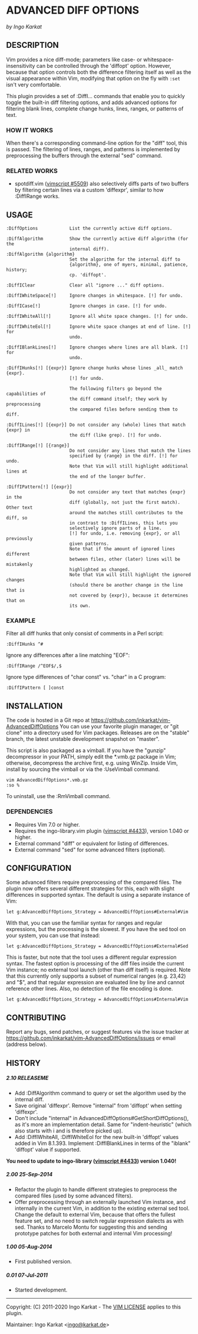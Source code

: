ADVANCED DIFF OPTIONS
===============================================================================
_by Ingo Karkat_

DESCRIPTION
------------------------------------------------------------------------------

Vim provides a nice diff-mode; parameters like case- or whitespace-
insensitivity can be controlled through the 'diffopt' option. However, because
that option controls both the difference filtering itself as well as the
visual appearance within Vim, modifying that option on the fly with `:set`
isn't very comfortable.

This plugin provides a set of :DiffI... commands that enable you to quickly
toggle the built-in diff filtering options, and adds advanced options for
filtering blank lines, complete change hunks, lines, ranges, or patterns of
text.

### HOW IT WORKS

When there's a corresponding command-line option for the "diff" tool, this is
passed. The filtering of lines, ranges, and patterns is implemented by
preprocessing the buffers through the external "sed" command.

### RELATED WORKS

- spotdiff.vim ([vimscript #5509](http://www.vim.org/scripts/script.php?script_id=5509)) also selectively diffs parts of two buffers
  by filtering certain lines via a custom 'diffexpr', similar to how
  :DiffIRange works.

USAGE
------------------------------------------------------------------------------

    :DiffOptions            List the currently active diff options.

    :DiffAlgorithm          Show the currently active diff algorithm (for the
                            internal diff).
    :DiffAlgorithm {algorithm}
                            Set the algorithm for the internal diff to
                            {algorithm}, one of myers, minimal, patience, history;
                            cp. 'diffopt'.

    :DiffIClear             Clear all "ignore ..." diff options.

    :DiffIWhiteSpace[!]     Ignore changes in whitespace. [!] for undo.

    :DiffICase[!]           Ignore changes in case. [!] for undo.

    :DiffIWhiteAll[!]       Ignore all white space changes. [!] for undo.

    :DiffIWhiteEol[!]       Ignore white space changes at end of line. [!] for
                            undo.

    :DiffIBlankLines[!]     Ignore changes where lines are all blank. [!] for
                            undo.

    :DiffIHunks[!] [{expr}] Ignore change hunks whose lines _all_ match {expr}.
                            [!] for undo.

                            The following filters go beyond the capabilities of
                            the diff command itself; they work by preprocessing
                            the compared files before sending them to diff.

    :DiffILines[!] [{expr}] Do not consider any (whole) lines that match {expr} in
                            the diff (like grep). [!] for undo.

    :DiffIRange[!] [{range}]
                            Do not consider any lines that match the lines
                            specified by {range} in the diff. [!] for undo.
                            Note that Vim will still highlight additional lines at
                            the end of the longer buffer.

    :DiffIPattern[!] [{expr}]
                            Do not consider any text that matches {expr} in the
                            diff (globally, not just the first match). Other text
                            around the matches still contributes to the diff, so
                            in contrast to :DiffILines, this lets you
                            selectively ignore parts of a line.
                            [!] for undo, i.e. removing {expr}, or all previously
                            given patterns.
                            Note that if the amount of ignored lines different
                            between files, other (later) lines will be mistakenly
                            highlighted as changed.
                            Note that Vim will still highlight the ignored changes
                            (should there be another change in the line that is
                            not covered by {expr}), because it determines that on
                            its own.

### EXAMPLE

Filter all diff hunks that only consist of comments in a Perl script:

    :DiffIHunks ^#

Ignore any differences after a line matching "EOF":

    :DiffIRange /^EOF$/,$

Ignore type differences of "char const" vs. "char" in a C program:

    :DiffIPattern [ ]const

INSTALLATION
------------------------------------------------------------------------------

The code is hosted in a Git repo at
    https://github.com/inkarkat/vim-AdvancedDiffOptions
You can use your favorite plugin manager, or "git clone" into a directory used
for Vim packages. Releases are on the "stable" branch, the latest unstable
development snapshot on "master".

This script is also packaged as a vimball. If you have the "gunzip"
decompressor in your PATH, simply edit the \*.vmb.gz package in Vim; otherwise,
decompress the archive first, e.g. using WinZip. Inside Vim, install by
sourcing the vimball or via the :UseVimball command.

    vim AdvancedDiffOptions*.vmb.gz
    :so %

To uninstall, use the :RmVimball command.

### DEPENDENCIES

- Requires Vim 7.0 or higher.
- Requires the ingo-library.vim plugin ([vimscript #4433](http://www.vim.org/scripts/script.php?script_id=4433)), version 1.040 or
  higher.
- External command "diff" or equivalent for listing of differences.
- External command "sed" for some advanced filters (optional).

CONFIGURATION
------------------------------------------------------------------------------

Some advanced filters require preprocessing of the compared files. The plugin
now offers several different strategies for this, each with slight differences
in supported syntax. The default is using a separate instance of Vim:

    let g:AdvancedDiffOptions_Strategy = AdvancedDiffOptions#External#Vim

With that, you can use the familiar syntax for ranges and regular expressions,
but the processing is the slowest.
If you have the sed tool on your system, you can use that instead:

    let g:AdvancedDiffOptions_Strategy = AdvancedDiffOptions#External#Sed

This is faster, but note that the tool uses a different regular expression
syntax.
The fastest option is processing of the diff files inside the current Vim
instance; no external tool launch (other than diff itself) is required. Note
that this currently only supports a subset of numerical ranges (e.g. 23,42)
and "$", and that regular expression are evaluated line by line and cannot
reference other lines. Also, no detection of the file encoding is done.

    let g:AdvancedDiffOptions_Strategy = AdvancedDiffOptions#Internal#Vim

CONTRIBUTING
------------------------------------------------------------------------------

Report any bugs, send patches, or suggest features via the issue tracker at
https://github.com/inkarkat/vim-AdvancedDiffOptions/issues or email (address
below).

HISTORY
------------------------------------------------------------------------------

##### 2.10    RELEASEME
- Add :DiffAlgorithm command to query or set the algorithm used by the
  internal diff.
- Save original 'diffexpr'. Remove "internal" from 'diffopt' when setting
  'diffexpr'.
- Don't include "internal" in AdvancedDiffOptions#GetShortDiffOptions(), as
  it's more an implementation detail. Same for "indent-heuristic" (which also
  starts with i and is therefore picked up).
- Add :DiffIWhiteAll, :DiffIWhiteEol for the new built-in 'diffopt' values
  added in Vim 8.1.393. Implement :DiffIBlankLines in terms of the "iblank"
  'diffopt' value if supported.

__You need to update to ingo-library ([vimscript #4433](http://www.vim.org/scripts/script.php?script_id=4433)) version 1.040!__

##### 2.00    25-Sep-2014
- Refactor the plugin to handle different strategies to preprocess the
  compared files (used by some advanced filters).
- Offer preprocessing through an externally launched Vim instance, and
  internally in the current Vim, in addition to the existing external sed
  tool. Change the default to external Vim, because that offers the fullest
  feature set, and no need to switch regular expression dialects as with sed.
  Thanks to Marcelo Montu for suggesting this and sending prototype patches
  for both external and internal Vim processing!

##### 1.00    05-Aug-2014
- First published version.

##### 0.01    07-Jul-2011
- Started development.

------------------------------------------------------------------------------
Copyright: (C) 2011-2020 Ingo Karkat -
The [VIM LICENSE](http://vimdoc.sourceforge.net/htmldoc/uganda.html#license) applies to this plugin.

Maintainer:     Ingo Karkat &lt;ingo@karkat.de&gt;
